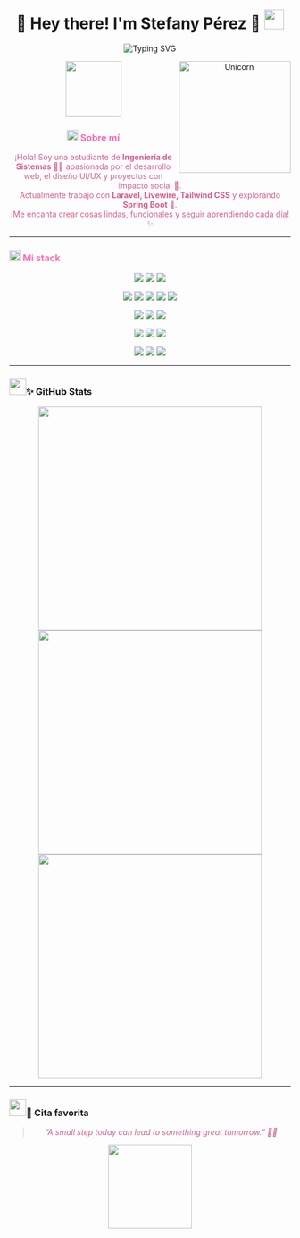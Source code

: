 <h1 align="center">
  <b>🌸 Hey there! I'm Stefany Pérez 🌸</b>
  <img src="https://media.giphy.com/media/hvRJCLFzcasrR4ia7z/giphy.gif" width="35">
</h1>

<p align="center">
  <img src="https://readme-typing-svg.demolab.com?font=Fira+Code&weight=600&size=22&pause=1000&color=FF9FEC&center=true&vCenter=true&width=500&lines=Full+Stack+Developer+%F0%9F%92%BB;UI%2FUX+Enthusiast+%F0%9F%8E%A8;Cat+Lover+%F0%9F%90%88;Always+Learning+%F0%9F%93%9A" alt="Typing SVG" />
</p>

<div align="center">
  <img align="right" alt="Unicorn" src="https://media.tenor.com/EdiGYFaZg7sAAAAi/jaded-disappointed.gif" width="200" /> 
  
  <img src="https://media.giphy.com/media/v1.Y2lkPTc5MGI3NjExcGJpZ3V3dWJ5d3Z0d2R5a2V0dXJ6eGJ0dXh5dWJjZzZ6Y2Z5eGJ5ZyZlcD12MV9pbnRlcm5hbF9naWZfYnlfaWQmY3Q9cw/JIX9t2j0ZTN9S/giphy.gif" width="100" />

  <h3> <img src="https://emojis.slackmojis.com/emojis/images/1588315024/8823/hyperkitty.gif?1588315024" width="20"> <span style="color: #FF69B4;">Sobre mí</span> </h3>

  <p style="color: #D35D8E;">
    ¡Hola! Soy una estudiante de <b>Ingeniería de Sistemas</b> 👩‍💻 apasionada por el desarrollo web, el diseño UI/UX y proyectos con impacto social 💖. <br>
    Actualmente trabajo con <b>Laravel, Livewire, Tailwind CSS</b> y explorando <b>Spring Boot</b> 🌱. <br>
    ¡Me encanta crear cosas lindas, funcionales y seguir aprendiendo cada día! ✨
  </p>
</div>

---

### <img src="https://slackmojis.com/emojis/1972-star/download" width="20" /> <span style="color: #FF69B4;">Mi stack</span>

<p align="center">
  <img src="https://img.shields.io/badge/PHP-777BB4?style=for-the-badge&logo=php&logoColor=white" />
  <img src="https://img.shields.io/badge/Python-FFD43B?style=for-the-badge&logo=python&logoColor=blue" />
  <img src="https://img.shields.io/badge/JavaScript-323330?style=for-the-badge&logo=javascript&logoColor=F7DF1E" />
</p>

<p align="center">
  <img src="https://img.shields.io/badge/HTML5-E34F26?style=for-the-badge&logo=html5&logoColor=white" />
  <img src="https://img.shields.io/badge/CSS3-1572B6?style=for-the-badge&logo=css3&logoColor=white" />
  <img src="https://img.shields.io/badge/Bootstrap-563D7C?style=for-the-badge&logo=bootstrap&logoColor=white" />
  <img src="https://img.shields.io/badge/Tailwind_CSS-38B2AC?style=for-the-badge&logo=tailwind-css&logoColor=white" />
  <img src="https://img.shields.io/badge/React-20232A?style=for-the-badge&logo=react&logoColor=61DAFB" />
</p>

<p align="center">
  <img src="https://img.shields.io/badge/Laravel-FF2D20?style=for-the-badge&logo=laravel&logoColor=white" />
  <img src="https://img.shields.io/badge/Java-ED8B00?style=for-the-badge&logo=openjdk&logoColor=white" />
  <img src="https://img.shields.io/badge/Spring-6DB33F?style=for-the-badge&logo=spring&logoColor=white" />
</p>

<p align="center">
  <img src="https://img.shields.io/badge/MySQL-005C84?style=for-the-badge&logo=mysql&logoColor=white" />
  <img src="https://img.shields.io/badge/PostgreSQL-316192?style=for-the-badge&logo=postgresql&logoColor=white" />
  <img src="https://img.shields.io/badge/MongoDB-4EA94B?style=for-the-badge&logo=mongodb&logoColor=white" />
</p>

<p align="center">
  <img src="https://img.shields.io/badge/GIT-E44C30?style=for-the-badge&logo=git&logoColor=white" />
  <img src="https://img.shields.io/badge/Figma-F24E1E?style=for-the-badge&logo=figma&logoColor=white" />
  <img src="https://img.shields.io/badge/Postman-FF6C37?style=for-the-badge&logo=Postman&logoColor=white" />
</p>

---

### <img src="https://slackmojis.com/emojis/76421-anime_itachiakatsuki/download" width="30" />✨ GitHub Stats

<p align="center">
  <img src="https://github-readme-stats.vercel.app/api?username=StefanyPerezBz&theme=pink&hide_border=true&include_all_commits=true&count_private=true&show_icons=true&icon_color=FF9FEC&title_color=FF69B4" width="400"/>
  <br/>
  <img src="https://github-readme-streak-stats.herokuapp.com/?user=StefanyPerezBz&theme=pink&hide_border=true&fire=FF9FEC&ring=FF69B4" width="400"/>
  <br/>
  <img src="https://github-readme-stats.vercel.app/api/top-langs/?username=StefanyPerezBz&theme=pink&hide_border=true&layout=compact&title_color=FF69B4" width="400"/>
</p>

---

### <img src="https://slackmojis.com/emojis/78855-pepe_narutoq/download" width="30" />💖 Cita favorita

> <p align="center" style="color: #D35D8E; font-style: italic;">“A small step today can lead to something great tomorrow.” 🌈✨</p>

<p align="center">
  <img src="https://media.giphy.com/media/3o7aD2d7hy9ktXNDP2/giphy.gif" width="150">
</p>
    

<!-- Proudly created with Github Readme Maker ( https://github-readme-maker-pi.vercel.app/ ) -->
